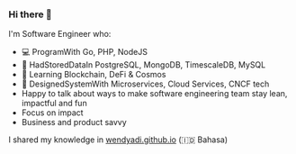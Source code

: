 ### Hi there 👋

<!--
**wendyadi/wendyadi** is a ✨ _special_ ✨ repository because its `README.md` (this file) appears on your GitHub profile.

Here are some ideas to get you started:

- 🔭 I’m currently working on ...
- 🌱 I’m currently learning ...
- 👯 I’m looking to collaborate on ...
- 🤔 I’m looking for help with ...
- 💬 Ask me about ...
- 📫 How to reach me: ...
- 😄 Pronouns: ...
- ⚡ Fun fact: ...
-->

I'm Software Engineer who:

- 💻 ProgramWith Go, PHP, NodeJS
- 📓 HadStoredDataIn PostgreSQL, MongoDB, TimescaleDB, MySQL
- 🤔 Learning Blockchain, DeFi & Cosmos
- 🌈 DesignedSystemWith Microservices, Cloud Services, CNCF tech
- Happy to talk about ways to make software engineering team stay lean, impactful and fun
- Focus on impact
- Business and product savvy

I shared my knowledge in [wendyadi.github.io](https://wendyadi.github.io) (🇮🇩 Bahasa)
